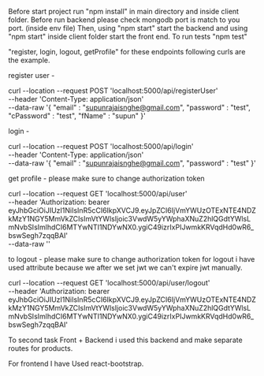Before start project run "npm install" in main directory and inside client folder.
Before run backend please check mongodb port is match to you port. (inside env file)
Then, using "npm start" start the backend and using "npm start" inside client folder start the front end.
To run tests "npm test"

"register, login, logout, getProfile" for these endpoints following curls are the example.

register user -

curl --location --request POST 'localhost:5000/api/registerUser' \
--header 'Content-Type: application/json' \
--data-raw '{
    "email" : "supunrajaisnghe@gmail.com",
    "password" : "test",
    "cPassword" : "test",
    "fName" : "supun"
}'

login -

curl --location --request POST 'localhost:5000/api/login' \
--header 'Content-Type: application/json' \
--data-raw '{
    "email" : "supunrajaisnghe@gmail.com",
    "password" : "test"
}'

get profile - please make sure to change authorization token

curl --location --request GET 'localhost:5000/api/user' \
--header 'Authorization: bearer eyJhbGciOiJIUzI1NiIsInR5cCI6IkpXVCJ9.eyJpZCI6IjVmYWUzOTExNTE4NDZkMzY1NGY5MmVkZCIsImVtYWlsIjoic3VwdW5yYWphaXNuZ2hlQGdtYWlsLmNvbSIsImlhdCI6MTYwNTI1NDYwNX0.ygiC49izrIxPIJwmkKRVqdHd0wR6_bswSegh7zqqBAI' \
--data-raw ''

to logout - please make sure to change authorization token
for logout i have used attribute because we after we set jwt we can't expire jwt manually.

curl --location --request GET 'localhost:5000/api/user/logout' \
--header 'Authorization: bearer eyJhbGciOiJIUzI1NiIsInR5cCI6IkpXVCJ9.eyJpZCI6IjVmYWUzOTExNTE4NDZkMzY1NGY5MmVkZCIsImVtYWlsIjoic3VwdW5yYWphaXNuZ2hlQGdtYWlsLmNvbSIsImlhdCI6MTYwNTI1NDYwNX0.ygiC49izrIxPIJwmkKRVqdHd0wR6_bswSegh7zqqBAI'


To second task Front + Backend i used this backend and make separate routes for products.

For frontend I have Used react-bootstrap.